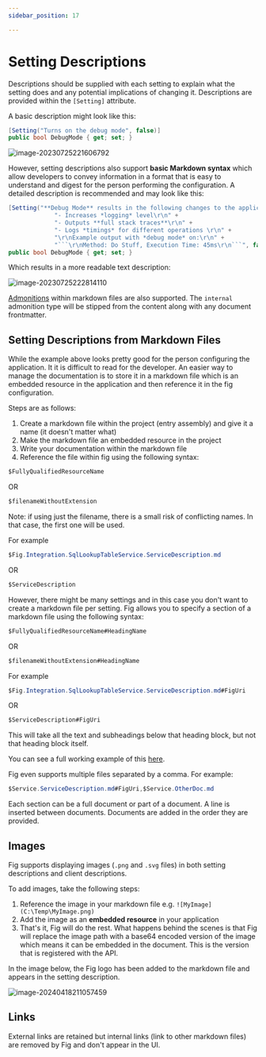 ```yaml
---
sidebar_position: 17

---
```


# Setting Descriptions

Descriptions should be supplied with each setting to explain what the setting does and any potential implications of changing it. Descriptions are provided within the `[Setting]` attribute.

A basic description might look like this:

``` csharp
[Setting("Turns on the debug mode", false)]
public bool DebugMode { get; set; }
```

![image-20230725221606792](../../../static/img/image-20230725221606792.png)

However, setting descriptions also support **basic Markdown syntax** which allow developers to convey information in a format that is easy to understand and digest for the person performing the configuration. A detailed description is recommended and may look like this:

``` csharp
[Setting("**Debug Mode** results in the following changes to the application:\r\n" +
             "- Increases *logging* level\r\n" +
             "- Outputs **full stack traces**\r\n" +
             "- Logs *timings* for different operations \r\n" +
             "\r\nExample output with *debug mode* on:\r\n" +
             "```\r\nMethod: Do Stuff, Execution Time: 45ms\r\n```", false)]
public bool DebugMode { get; set; }
```

Which results in a more readable text description:

![image-20230725222814110](../../../static/img/image-20230725222814110.png)

[Admonitions](https://docusaurus.io/docs/markdown-features/admonitions) within markdown files are also supported. The `internal` admonition type will be stipped from the content along with any document frontmatter.

## Setting Descriptions from Markdown Files

While the example above looks pretty good for the person configuring the application. It it is difficult to read for the developer. An easier way to manage the documentation is to store it in a markdown file which is an embedded resource in the application and then reference it in the fig configuration.

Steps are as follows:

1. Create a markdown file within the project (entry assembly) and give it a name (it doesn't matter what)
2. Make the markdown file an embedded resource in the project
3. Write your documentation within the markdown file
4. Reference the file within fig using the following syntax:

```csharp
$FullyQualifiedResourceName
```

OR

```csharp
$filenameWithoutExtension
```

Note: if using just the filename, there is a small risk of conflicting names. In that case, the first one will be used.

For example

```csharp
$Fig.Integration.SqlLookupTableService.ServiceDescription.md
```

OR

```csharp
$ServiceDescription
```

However, there might be many settings and in this case you don't want to create a markdown file per setting. Fig allows you to specify a section of a markdown file using the following syntax:

```csharp
$FullyQualifiedResourceName#HeadingName
```

OR

```csharp
$filenameWithoutExtension#HeadingName
```

For example

```csharp
$Fig.Integration.SqlLookupTableService.ServiceDescription.md#FigUri
```

OR

```csharp
$ServiceDescription#FigUri
```

This will take all the text and subheadings below that heading block, but not that heading block itself.

You can see a full working example of this [here](https://github.com/mzbrau/fig/blob/main/src/integrations/Fig.Integration.SqlLookupTableService/Settings.cs#L11).

Fig even supports multiple files separated by a comma. For example:

```csharp
$Service.ServiceDescription.md#FigUri,$Service.OtherDoc.md
```

Each section can be a full document or part of a document. A line is inserted between documents. Documents are added in the order they are provided.

## Images

Fig supports displaying images (`.png` and `.svg` files) in both setting descriptions and client descriptions.

To add images, take the following steps:

1. Reference the image in your markdown file e.g. `![MyImage](C:\Temp\MyImage.png)`
2. Add the image as an **embedded resource** in your application
3. That's it, Fig will do the rest. What happens behind the scenes is that Fig will replace the image path with a base64 encoded version of the image which means it can be embedded in the document. This is the version that is registered with the API.

In the image below, the Fig logo has been added to the markdown file and appears in the setting description.

![image-20240418211057459](../../../static/img/image-20240418211057459.png)

## Links

External links are retained but internal links (link to other markdown files) are removed by Fig and don't appear in the UI.

